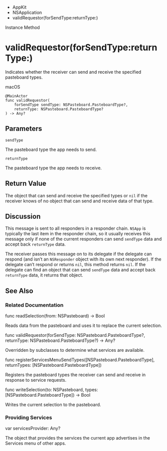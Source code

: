 

- AppKit
- NSApplication
-  validRequestor(forSendType:returnType:) 

Instance Method

# validRequestor(forSendType:returnType:)

Indicates whether the receiver can send and receive the specified pasteboard types.

macOS

``` source
@MainActor
func validRequestor(
    forSendType sendType: NSPasteboard.PasteboardType?,
    returnType: NSPasteboard.PasteboardType?
) -> Any?
```

## Parameters 

`sendType`  

The pasteboard type the app needs to send.

`returnType`  

The pasteboard type the app needs to receive.

## Return Value

The object that can send and receive the specified types or `nil` if the receiver knows of no object that can send and receive data of that type.

## Discussion

This message is sent to all responders in a responder chain. `NSApp` is typically the last item in the responder chain, so it usually receives this message only if none of the current responders can send `sendType` data and accept back `returnType` data.

The receiver passes this message on to its delegate if the delegate can respond (and isn’t an `NSResponder` object with its own next responder). If the delegate can’t respond or returns `nil`, this method returns `nil`. If the delegate can find an object that can send `sendType` data and accept back `returnType` data, it returns that object.

## See Also

### Related Documentation

func readSelection(from: NSPasteboard) -> Bool

Reads data from the pasteboard and uses it to replace the current selection.

func validRequestor(forSendType: NSPasteboard.PasteboardType?, returnType: NSPasteboard.PasteboardType?) -> Any?

Overridden by subclasses to determine what services are available.

func registerServicesMenuSendTypes([NSPasteboard.PasteboardType], returnTypes: [NSPasteboard.PasteboardType])

Registers the pasteboard types the receiver can send and receive in response to service requests.

func writeSelection(to: NSPasteboard, types: [NSPasteboard.PasteboardType]) -> Bool

Writes the current selection to the pasteboard.

### Providing Services

var servicesProvider: Any?

The object that provides the services the current app advertises in the Services menu of other apps.

